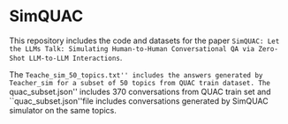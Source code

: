 # SimQUAC

This repository includes the code and datasets for the paper ``SimQUAC: Let the LLMs Talk: Simulating Human-to-Human Conversational QA via Zero-Shot LLM-to-LLM Interactions``. 

The ``Teache_sim_50_topics.txt'' includes the answers generated by Teacher_sim for a subset of 50 topics from QUAC train dataset.
The ``quac_subset.json'' includes 370 conversations from QUAC train set and ``quac_subset.json''file includes conversations generated by SimQUAC simulator on the same topics. 
